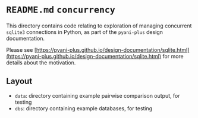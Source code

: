 # `README.md` `concurrency`

This directory contains code relating to exploration of managing concurrent `sqlite3` connections in Python, as part of the `pyani-plus` design documentation.

Please see [https://pyani-plus.github.io/design-documentation/sqlite.html](https://pyani-plus.github.io/design-documentation/sqlite.html) for more details about the motivation.

## Layout

- `data`: directory containing example pairwise comparison output, for testing
- `dbs`: directory containing example databases, for testing
